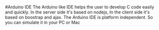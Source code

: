 #Arduino IDE
The Arduino like IDE helps the user to develop C code easily and quickly. In the server side it's based on nodejs, In the client side it's based on boostrap and ajax. The Arduino IDE is platform independent. So you can simulate it in your PC or Mac

